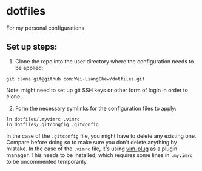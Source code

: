 # dotfiles
For my personal configurations

## Set up steps:

1. Clone the repo into the user directory where the configuration needs to be applied:

```
git clone git@github.com:Wei-LiangChew/dotfiles.git
```

Note: might need to set up git SSH keys or other form of login in order to clone.

2. Form the necessary symlinks for the configuration files to apply:

```
ln dotfiles/.myvimrc .vimrc
ln dotfiles/.gitcongfig .gitconfig
```

In the case of the `.gitconfig` file, you might have to delete any existing one. Compare before doing so to make sure you don't delete anything by mistake.
In the case of the `.vimrc` file, it's using [vim-plug](https://github.com/junegunn/vim-plug) as a plugin manager. This needs to be installed, which requires some lines in `.myvimrc` to be uncommented temporarily.
